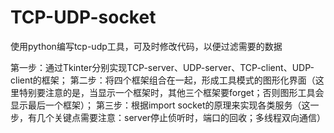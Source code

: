 # TCP-UDP-socket
使用python编写tcp-udp工具，可及时修改代码，以便过滤需要的数据

第一步：通过Tkinter分别实现TCP-server、UDP-server、TCP-client、UDP-client的框架；
第二步：将四个框架组合在一起，形成工具模式的图形化界面（这里特别要注意的是，当显示一个框架时，其他三个框架要forget；否则图形工具会显示最后一个框架）；
第三步：根据import socket的原理来实现各类服务（这一步，有几个关键点需要注意：server停止侦听时，端口的回收；多线程双向通信）

